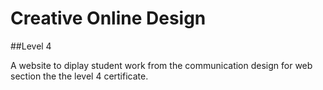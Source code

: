 # Creative Online Design 
##Level 4

A website to diplay student work from the communication design for web section the the level 4 certificate.
